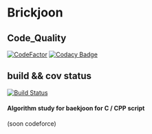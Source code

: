 Brickjoon 
======
Code_Quality
-------
[![CodeFactor](https://img.shields.io/codefactor/grade/github/naixt1478/Brickjoon?logo=codefactor&style=for-the-badge)](https://www.codefactor.io/repository/github/naixt1478/brickjoon)
[![Codacy Badge](https://img.shields.io/codacy/grade/0cbf4b57b55e4416b63d59affce77844?logo=codacy&style=for-the-badge)](https://www.codacy.com/gh/naixt1478/Brickjoon/dashboard?utm_source=github.com&amp;utm_medium=referral&amp;utm_content=naixt1478/Brickjoon&amp;utm_campaign=Badge_Grade)

build && cov status
-------
[![Build Status](https://img.shields.io/azure-devops/build/qnqn60360/bca4f551-da39-4446-abad-7dd292f89f76/9?logo=Azure%20DevOps&style=for-the-badge)](https://dev.azure.com/qnqn60360/Testing/_build/latest?definitionId=9&branchName=master)

#### Algorithm study for baekjoon for C / CPP script
(soon codeforce)

